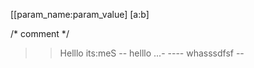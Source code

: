 [\[param_name:param_value]
[a:b]

/* comment */

>> Helllo its:meS -- helllo ...-  ---- whasssdfsf --
